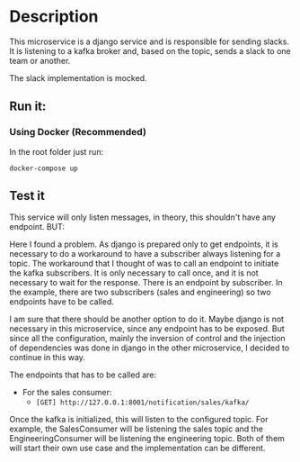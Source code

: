 # Description
This microservice is a django service and is responsible for sending slacks. It is listening to a kafka broker and, based on the topic, sends a slack to one team or another.

The slack implementation is mocked.

## Run it:

### Using Docker (Recommended)

In the root folder just run:

`docker-compose up`

## Test it

This service will only listen messages, in theory, this shouldn't have any endpoint. BUT:

Here I found a problem. As django is prepared only to get endpoints, it is necessary to do a workaround to have a subscriber always listening for a topic. The workaround that I thought of was to call an endpoint to initiate the kafka subscribers. It is only necessary to call once, and it is not necessary to wait for the response. There is an endpoint by subscriber. In the example, there are two subscribers (sales and engineering) so two endpoints have to be called.

I am sure that there should be another option to do it. Maybe django is not necessary in this microservice, since any endpoint has to be exposed. But since all the configuration, mainly the inversion of control and the injection of dependencies was done in django in the other microservice, I decided to continue in this way.

The endpoints that has to be called are:

* For the sales consumer:
  * `[GET] http://127.0.0.1:8001/notification/sales/kafka/`

Once the kafka is initialized, this will listen to the configured topic. For example, the SalesConsumer will be listening the sales topic and the EngineeringConsumer will be listening the engineering topic. Both of them will start their own use case and the implementation can be different.